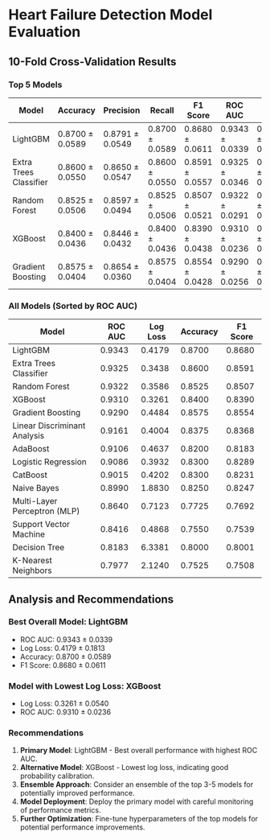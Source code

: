 # Heart Failure Detection Model Evaluation

## 10-Fold Cross-Validation Results

### Top 5 Models

| Model | Accuracy | Precision | Recall | F1 Score | ROC AUC | Log Loss |
|-------|----------|-----------|--------|----------|---------|----------|
| LightGBM | 0.8700 ± 0.0589 | 0.8791 ± 0.0549 | 0.8700 ± 0.0589 | 0.8680 ± 0.0611 | 0.9343 ± 0.0339 | 0.4179 ± 0.1813 |
| Extra Trees Classifier | 0.8600 ± 0.0550 | 0.8650 ± 0.0547 | 0.8600 ± 0.0550 | 0.8591 ± 0.0557 | 0.9325 ± 0.0346 | 0.3438 ± 0.0512 |
| Random Forest | 0.8525 ± 0.0506 | 0.8597 ± 0.0494 | 0.8525 ± 0.0506 | 0.8507 ± 0.0521 | 0.9322 ± 0.0291 | 0.3586 ± 0.0462 |
| XGBoost | 0.8400 ± 0.0436 | 0.8446 ± 0.0432 | 0.8400 ± 0.0436 | 0.8390 ± 0.0438 | 0.9310 ± 0.0236 | 0.3261 ± 0.0540 |
| Gradient Boosting | 0.8575 ± 0.0404 | 0.8654 ± 0.0360 | 0.8575 ± 0.0404 | 0.8554 ± 0.0428 | 0.9290 ± 0.0256 | 0.4484 ± 0.1533 |

### All Models (Sorted by ROC AUC)

| Model | ROC AUC | Log Loss | Accuracy | F1 Score |
|-------|---------|----------|----------|----------|
| LightGBM | 0.9343 | 0.4179 | 0.8700 | 0.8680 |
| Extra Trees Classifier | 0.9325 | 0.3438 | 0.8600 | 0.8591 |
| Random Forest | 0.9322 | 0.3586 | 0.8525 | 0.8507 |
| XGBoost | 0.9310 | 0.3261 | 0.8400 | 0.8390 |
| Gradient Boosting | 0.9290 | 0.4484 | 0.8575 | 0.8554 |
| Linear Discriminant Analysis | 0.9161 | 0.4004 | 0.8375 | 0.8368 |
| AdaBoost | 0.9106 | 0.4637 | 0.8200 | 0.8183 |
| Logistic Regression | 0.9086 | 0.3932 | 0.8300 | 0.8289 |
| CatBoost | 0.9015 | 0.4202 | 0.8300 | 0.8231 |
| Naive Bayes | 0.8990 | 1.8830 | 0.8250 | 0.8247 |
| Multi-Layer Perceptron (MLP) | 0.8640 | 0.7123 | 0.7725 | 0.7692 |
| Support Vector Machine | 0.8416 | 0.4868 | 0.7550 | 0.7539 |
| Decision Tree | 0.8183 | 6.3381 | 0.8000 | 0.8001 |
| K-Nearest Neighbors | 0.7977 | 2.1240 | 0.7525 | 0.7508 |

## Analysis and Recommendations

### Best Overall Model: LightGBM

- ROC AUC: 0.9343 ± 0.0339
- Log Loss: 0.4179 ± 0.1813
- Accuracy: 0.8700 ± 0.0589
- F1 Score: 0.8680 ± 0.0611

### Model with Lowest Log Loss: XGBoost

- Log Loss: 0.3261 ± 0.0540
- ROC AUC: 0.9310 ± 0.0236

### Recommendations

1. **Primary Model**: LightGBM - Best overall performance with highest ROC AUC.
2. **Alternative Model**: XGBoost - Lowest log loss, indicating good probability calibration.
3. **Ensemble Approach**: Consider an ensemble of the top 3-5 models for potentially improved performance.
4. **Model Deployment**: Deploy the primary model with careful monitoring of performance metrics.
5. **Further Optimization**: Fine-tune hyperparameters of the top models for potential performance improvements.
